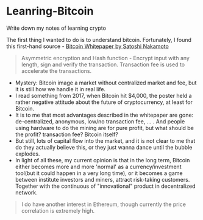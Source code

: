 # Leanring-Bitcoin
Write down my notes of learning crypto

The first thing I wanted to do is to understand bitcoin. Fortunately, I found this first-hand source - [Bitcoin Whitepaper by Satoshi Nakamoto](https://bitcoin.org/bitcoin.pdf)

> Asymmetric encryption and Hash function - Encrypt input with any length, sign and verify the transaction.
> Transaction fee is used to accelerate the transactions.

* Mystery: Bitcoin image a market without centralized market and fee, but it is still how we handle it in real life.
* I read something from 2017, when Bitcoin hit $4,000, the poster held a rather negative attitude about the future of cryptocurrency, at least for Bitcoin.
* It is to me that most advantages described in the whitepaper are gone: de-centralized, anonymous, low/no transaction fee, ... . And people using hardware to do the mining are for pure profit, but what should be the profit? transaction fee? Bitcoin itself?
* But still, lots of capital flow into the market, and it is not clear to me that do they actually believe this, or they just wanna dance until the bubble explodes.
* In light of all these, my current opinion is that in the long term, Bitcoin either becomes more and more 'normal' as a currency/investment tool(but it could happen in a very long time), or it becomes a game between institute investors and miners, attract risk-taking customers. Together with the continuous of "innovational" product in decentralized network.

> I do have another interest in Ethereum, though currently the price correlation is extremely high.





